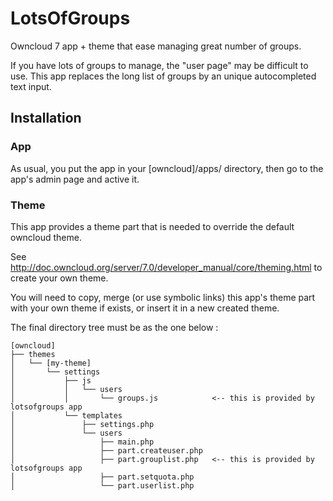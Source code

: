 # LotsOfGroups

Owncloud 7 app + theme that  ease managing great number of groups.

If you have lots of groups to manage, the "user page" may be difficult to use. This app replaces the long list of groups by an unique autocompleted text input.

## Installation

### App

As usual, you put the app in your [owncloud]/apps/ directory, then go to the app's admin page and active it.

### Theme

This app provides a theme part that is needed to override the default owncloud theme.

See http://doc.owncloud.org/server/7.0/developer_manual/core/theming.html to create your own theme.

You will need to copy, merge (or use symbolic links) this app's theme part with your own theme if exists, or insert it in a new created theme.

The final directory tree must be as the one below :

```
[owncloud]
├── themes
│   └── [my-theme]
│       └── settings
│           ├── js
│           │   └── users
│           │       └── groups.js            <-- this is provided by lotsofgroups app
│           └── templates
│               ├── settings.php
│               └── users
│                   ├── main.php
│                   ├── part.createuser.php
│                   ├── part.grouplist.php   <-- this is provided by lotsofgroups app
│                   ├── part.setquota.php
│                   └── part.userlist.php
```
